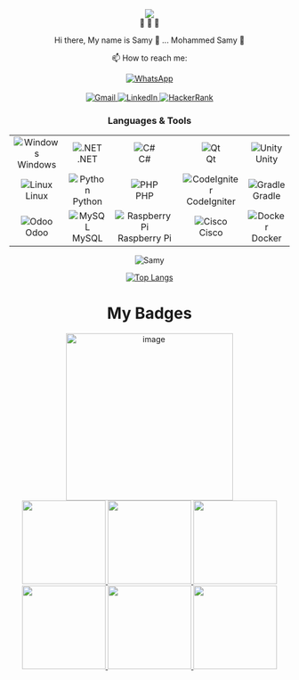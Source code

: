<div align="center">
  <img src="https://github.com/Morisamy/Morisamy/assets/43931403/689bf81d-6371-4bcc-b316-1e9b2eb3695d">
</div>
<div align="center">
    👋 👋 👋
    <p align="center">Hi there, My name is Samy 🔫 ... Mohammed Samy 🔫</p>
</div>


<p align="center">📫 How to reach me:</p>
</div>
    <div align="center">
    <a href="https://unit.link/samy-sensei">
    <img src="https://img.shields.io/badge/Linktree-43E55E?logo=linktree&logoColor=000&style=plastic" alt="WhatsApp" />
    </a>
</div>
        <br>
<div align="center">
    <a href="mailto:samymohammed92@gmail.com">
        <img src="https://img.shields.io/badge/Gmail-D14836?style=for-the-badge&logo=gmail&logoColor=white" alt="Gmail" />
    </a>
    <a href="https://www.linkedin.com/in/mohamed-samy92/">
        <img src="https://img.shields.io/badge/linkedin-%230077B5.svg?&style=for-the-badge&logo=linkedin&logoColor=white" alt="LinkedIn" />
    </a>
    <a href="https://www.hackerrank.com/samymohammed92">
        <img src="https://img.shields.io/badge/-Hackerrank-2EC866?style=for-the-badge&logo=HackerRank&logoColor=white" alt="HackerRank" />
    </a>


### Languages & Tools

<table>
    <tr>
        <td align="center">
            <img src="https://img.shields.io/badge/Windows-0078D6?style=for-the-badge&logo=windows&logoColor=white" alt="Windows" />
            <br>Windows
        </td>
        <td align="center">
            <img src="https://img.shields.io/badge/.NET-5C2D91?style=for-the-badge&logo=.net&logoColor=white" alt=".NET" />
            <br>.NET
        </td>
        <td align="center">
            <img src="https://img.shields.io/badge/c%23-%23239120.svg?style=for-the-badge&logo=c-sharp&logoColor=white" alt="C#" />
            <br>C#
        </td>
              <td align="center">
            <img src="https://img.shields.io/badge/Qt-%23217346.svg?style=for-the-badge&logo=Qt&logoColor=white" alt="Qt" />
            <br>Qt
        </td>
        <td align="center">
            <img src="https://img.shields.io/badge/unity-%23000000.svg?style=for-the-badge&logo=unity&logoColor=white" alt="Unity" />
            <br>Unity
        </td>
    </tr>
    <tr>
        <td align="center">
            <img src="https://img.shields.io/badge/Linux-FCC624?style=for-the-badge&logo=linux&logoColor=black" alt="Linux" />
            <br>Linux
        </td>
        <td align="center">
            <img src="https://img.shields.io/badge/Python-3776AB?style=for-the-badge&logo=python&logoColor=white" alt="Python" />
            <br>Python
        </td>
        <td align="center">
            <img src="https://img.shields.io/badge/PHP-777BB4?style=for-the-badge&logo=php&logoColor=white" alt="PHP" />
            <br>PHP
        </td>
        <td align="center">
            <img src="https://img.shields.io/badge/codeigniter-EF4223?style=for-the-badge&logo=codeigniter&logoColor=white" alt="CodeIgniter" />
            <br>CodeIgniter
        </td>
        <td align="center">
            <img src="https://img.shields.io/badge/Gradle-02303A.svg?style=for-the-badge&logo=Gradle&logoColor=white" alt="Gradle" />
            <br>Gradle
        </td>
    </tr>
    <tr>
        <td align="center">
            <img src="https://img.shields.io/badge/Odoo-714B67?logo=odoo&logoColor=fff&style=flat" alt="Odoo" />
            <br>Odoo
        </td>
        <td align="center">
            <img src="https://img.shields.io/badge/mysql-%2300f.svg?style=for-the-badge&logo=mysql&logoColor=white" alt="MySQL" />
            <br>MySQL
        </td>
               <td align="center">
            <img src="https://img.shields.io/badge/-RaspberryPi-C51A4A?style=for-the-badge&logo=Raspberry-Pi" alt="Raspberry Pi" />
            <br>Raspberry Pi
        </td>
        <td align="center">
            <img src="https://img.shields.io/badge/cisco-%23049fd9.svg?style=for-the-badge&logo=cisco&logoColor=black" alt="Cisco" />
            <br>Cisco
        </td>
         <td align="center">
            <img src="https://img.shields.io/badge/docker-%230db7ed.svg?style=for-the-badge&logo=docker&logoColor=white" alt="Docker" />
            <br>Docker
        </td>
    </tr>
</table>

![Samy](https://img.shields.io/badge/Samy-First%2C%20solve%20the%20problem.%20Then%2C%20write%20the%20code.-blue)

[![Top Langs](https://github-readme-stats.vercel.app/api/top-langs/?username=Morisamy)](https://github.com/Morisamy/Morisamy/blob/main/README.md)

# My Badges


<div align="center">
  <img src="https://github.com/Morisamy/Morisamy/assets/43931403/5eea80e6-c941-4596-b72e-6e6fa5edab13" alt="image" width="300" />
        </div>

<a href="https://www.credly.com/badges/2e084b0c-4c13-443b-9689-20f296503b2d">
    <img src="https://images.credly.com/size/340x340/images/114ee3e0-902b-45df-b9d0-2f72a16386a8/IT_Fund_for_Cyber_Specialist.png" width="150" />
</a>
<a href="https://www.credly.com/badges/70d0543c-a7cc-4a77-80f2-e031391d9ba4">
    <img src="https://images.credly.com/size/340x340/images/c5824700-bc31-4051-a33f-90522a023333/image.png" width="150" />
</a>

<a href="https://www.credly.com/badges/f322b0e5-ddba-4d14-8676-9dece08e922b">
    <img src="https://images.credly.com/size/340x340/images/a850079a-75bb-41e1-adae-dedfabcf597c/Professional_Certificate_-_IBM_Cybersecurity_Analyst.png" width="150" />
</a>

<a href="https://www.credly.com/badges/ca4feb7e-5d7f-4576-90fa-7db0d3b77f7f/public_url">
    <img src="https://images.credly.com/size/340x340/images/f3344942-8667-469f-918c-39582c5077ed/image.png" width="150" />
</a>
<a href="https://www.credly.com/badges/b67177b9-52b6-4ebd-9f1e-7dd009aeff8e/public_url">
    <img src="https://images.credly.com/size/340x340/images/d2361d38-7e56-4eaf-9592-53b394e1792e/image.png" width="150" />
</a>
<a href="https://www.credly.com/badges/ce033b89-30b0-4642-9fb7-6778b82fccab/public_url">
    <img src="https://images.credly.com/size/340x340/images/630f25fb-d24d-4ee4-acab-c1fa42940ccf/image.png" width="150" />
</a>



